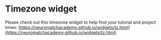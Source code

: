 # Timezone widget

Please check out this timezone widget to help find your tutorial and project times: [https://neuromatchacademy.github.io/widgets/tz.html](https://neuromatchacademy.github.io/widgets/tz.html)


